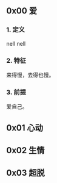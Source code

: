 ## 0x00 爱

### 1. 定义

nell nell

### 2. 特征

来得慢，去得也慢。

### 3. 前提

爱自己。

## 0x01 心动

## 0x02 生情

## 0x03 超脱




